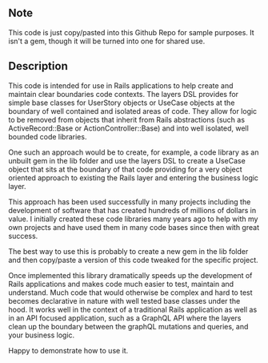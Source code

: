 ## Note
This code is just copy/pasted into this Github Repo for sample purposes. It isn't a gem, though
it will be turned into one for shared use.

## Description

This code is intended for use in Rails applications to help create and maintain clear boundaries
code contexts. The layers DSL provides for simple base classes for UserStory objects or UseCase
objects at the boundary of well contained and isolated areas of code. They allow for logic to be
removed from objects that inherit from Rails abstractions (such as ActiveRecord::Base or 
ActionController::Base) and into well isolated, well bounded code libraries. 

One such an approach would be to create, for example, a code library as an unbuilt gem in the 
lib folder and use the layers DSL to create a UseCase object that sits at the boundary of that
code providing for a very object oriented approach to existing the Rails layer and entering the
business logic layer.

This approach has been used successfully in many projects including the development of software
that has created hundreds of millions of dollars in value. I initially created these code 
libraries many years ago to help with my own projects and have used them in many code bases
since then with great success.

The best way to use this is probably to create a new gem in the lib folder and then copy/paste
a version of this code tweaked for the specific project.

Once implemented this library dramatically speeds up the development of Rails applications and
makes code much easier to test, maintain and understand. Much code that would otherwise be
complex and hard to test becomes declarative in nature with well tested base classes under the
hood. It works well in the context of a traditional Rails application as well as in an API 
focused application, such as a GraphQL API where the layers clean up the boundary between the
graphQL mutations and queries, and your business logic.

Happy to demonstrate how to use it.
